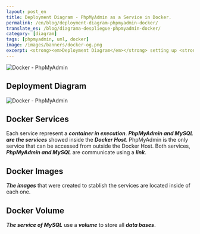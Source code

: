 ```yaml
---
layout: post_en
title: Deployment Diagram - PhpMyAdmin as a Service in Docker.
permalink: /en/blog/deployment-diagram-phpmyadmin-docker/
translate_es: /blog/diagrama-despliegue-phpmyadmin-docker/
category: [diagram]
tags: [phpmyadmin, uml, docker]
image: /images/banners/docker-og.png
excerpt: <strong><em>Deployment Diagram</em></strong> setting up <strong><em>PhpMyAdmin as a Service</em></strong> inside the <strong><em>Docker infrastructure</em></strong>.
---
```


<img src="{{ site.baseurl }}/images/banners/docker-lamp-phpmyadmin.png" title="Docker - PhpMyAdmin" name="Docker - PhpMyAdmin" />

## Deployment Diagram
<img src="{{ site.baseurl }}/images/diagrams/docker-phpmyadmin.png" title="Docker - PhpMyAdmin" name="Docker - PhpMyAdmin" />

## Docker Services
Each service represent a **_container in execution_**. **_PhpMyAdmin and MySQL are the services_** showed inside the **_Docker Host_**. PhpMyAdmin is the only service that can be accessed from outside the Docker Host. Both services, **_PhpMyAdmin and MySQL_** are communicate using a **_link_**.

## Docker Images
**_The images_** that were created to stablish the services are located inside of each one.

## Docker Volume
**_The service of MySQL_** use a **_volume_** to store all **_data bases_**.